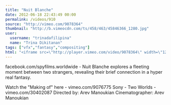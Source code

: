 ```yaml
---
title: "Nuit Blanche"
date: 2012-06-18 22:43:49 00:00
permalink: /videos/910
source: "http://vimeo.com/9078364"
thumbnail: "http://b.vimeocdn.com/ts/458/463/45846366_1280.jpg"
user:
  username: "trinadafilipina"
  name: "Trina Dikitanan"
tags: ["vfx","fantasy","compositing"]
html: "<iframe src=\"http://player.vimeo.com/video/9078364\" width=\"1280\" height=\"720\" frameborder=\"0\" webkitAllowFullScreen mozallowfullscreen allowFullScreen></iframe>"
---
```


facebook.com/spyfilms.worldwide - Nuit Blanche explores a fleeting moment between two strangers, revealing their brief connection in a hyper real fantasy. 

Watch the "Making of" here - vimeo.com/9076775
Sony - Two Worlds - vimeo.com/30402087
Directed by: Arev Manoukian
Cinematographer: Arev Manoukian